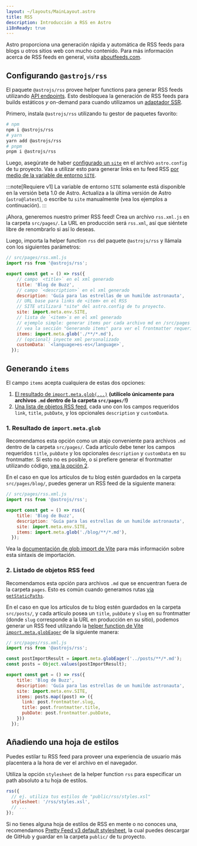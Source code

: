 ```yaml
---
layout: ~/layouts/MainLayout.astro
title: RSS
description: Introducción a RSS en Astro
i18nReady: true
---
```


Astro proporciona una generación rápida y automática de RSS feeds para blogs u otros sitios web con mucho contenido. Para más información acerca de RSS feeds en general, visita [aboutfeeds.com](https://aboutfeeds.com/).

## Configurando `@astrojs/rss`

El paquete `@astrojs/rss` provee helper functions para generar RSS feeds utilizando [API endpoints](/es/core-concepts/astro-pages/#páginas-no-html). Esto desbloquea la generación de RSS feeds para builds estáticos _y_ on-demand para cuando utilizamos un [adaptador SSR](/es/guides/server-side-rendering/#habilitando-ssr-en-su-proyecto).

Primero, instala `@astrojs/rss` utilizando tu gestor de paquetes favorito:

```bash
# npm
npm i @astrojs/rss
# yarn
yarn add @astrojs/rss
# pnpm
pnpm i @astrojs/rss
```

Luego, asegúrate de haber [configurado un `site`](/es/reference/configuration-reference/#site) en el archivo `astro.config` de tu proyecto. Vas a utilizar esto para generar links en tu feed RSS [por medio de la variable de entorno `SITE`](/es/guides/environment-variables/#variables-de-entorno-predeterminadas).

:::note[Requiere v1]
La variable de entorno `SITE` solamente está disponible en la versión beta 1.0 de Astro. Actualiza a la última versión de Astro (`astro@latest`), o escribe tu `site` manualmente (vea los ejemplos a continuación).
:::

¡Ahora, generemos nuestro primer RSS feed! Crea un archivo `rss.xml.js` en la carpeta `src/pages/`. La URL en producción será `rss.xml`, así que siéntete libre de renombrarlo si así lo deseas.

Luego, importa la helper function `rss` del paquete `@astrojs/rss` y llámala con los siguientes parámetros:

```js
// src/pages/rss.xml.js
import rss from '@astrojs/rss';

export const get = () => rss({
    // campo `<title>` en el xml generado
    title: 'Blog de Buzz',
    // campo `<description>` en el xml generado
    description: 'Guía para las estrellas de un humilde astronauta',
    // URL base para links de <item> en el RSS
    // SITE utilizará "site" del astro.config de tu proyecto.
    site: import.meta.env.SITE,
    // lista de `<item>`s en el xml generado
    // ejemplo simple: generar items por cada archivo md en /src/pages
    // vea la sección "Generando items" para ver el frontmatter requerido y casos de uso avanzados
    items: import.meta.glob('./**/*.md'),
    // (opcional) inyecte xml personalizado
    customData: `<language>es-es</language>`,
  });
```

## Generando `items`

El campo `items` acepta cualquiera de estas dos opciones:

1. [El resultado de `import.meta.glob(...)`](#1-resultado-de-importmetaglob) **(utilícelo únicamente para archivos `.md` dentro de la carpeta `src/pages/`!)**
2. [Una lista de objetos RSS feed](#2-listado-de-objetos-rss-feed), cada uno con los campos requeridos `link`, `title`, `pubDate`, y los opcionales `description` y `customData`.

### 1. Resultado de `import.meta.glob`

Recomendamos esta opción como un atajo conveniente para archivos `.md` dentro de la carpeta `src/pages/`. Cada artículo debe tener los campos requeridos `title`, `pubDate` y los opcionales `description` y `customData` en su frontmatter. Si esto no es posible, o si prefiere generar el frontmatter utilizando código, [vea la opción 2](#2-listado-de-objetos-rss-feed).

En el caso en que los artículos de tu blog estén guardados en la carpeta `src/pages/blog/`, puedes generar un RSS feed de la siguiente manera:

```js
// src/pages/rss.xml.js
import rss from '@astrojs/rss';

export const get = () => rss({
    title: 'Blog de Buzz',
    description: 'Guía para las estrellas de un humilde astronauta',
    site: import.meta.env.SITE,
    items: import.meta.glob('./blog/**/*.md'),
  });
```

Vea la [documentación de glob import de Vite](https://vitejs.dev/guide/features.html#glob-import) para más información sobre esta sintaxis de importación.

### 2. Listado de objetos RSS feed

Recomendamos esta opción para archivos `.md` que se encuentran fuera de la carpeta `pages`. Esto es común cuando generamos rutas [vía `getStaticPaths`](/es/reference/api-reference/#getstaticpaths).

En el caso en que los artículos de tu blog estén guardados en la carpeta `src/posts/`, y cada artículo posea un `title`, `pubDate` y `slug` en su frontmatter (donde `slug` corresponde a la URL en producción en su sitio), podemos generar un RSS feed utilizando la [helper function de Vite `import.meta.globEager`](https://vitejs.dev/guide/features.html#glob-import) de la siguiente manera:

```js
// src/pages/rss.xml.js
import rss from '@astrojs/rss';

const postImportResult = import.meta.globEager('../posts/**/*.md');
const posts = Object.values(postImportResult);

export const get = () => rss({
    title: 'Blog de Buzz',
    description: 'Guía para las estrellas de un humilde astronauta',
    site: import.meta.env.SITE,
    items: posts.map((post) => ({
      link: post.frontmatter.slug,
      title: post.frontmatter.title,
      pubDate: post.frontmatter.pubDate,
    }))
  });
```

## Añadiendo una hoja de estilos

Puedes estilar tu RSS feed para proveer una experiencia de usuario más placentera a la hora de ver el archivo en el navegador.

Utiliza la opción `stylesheet` de la helper function `rss` para especificar un path absoluto a tu hoja de estilos.

```js
rss({
  // ej. utiliza tus estilos de "public/rss/styles.xsl"
  stylesheet: '/rss/styles.xsl',
  // ...
});
```

Si no tienes alguna hoja de estilos de RSS en mente o no conoces una, recomendamos [Pretty Feed v3 default stylesheet](https://github.com/genmon/aboutfeeds/blob/main/tools/pretty-feed-v3.xsl), la cual puedes descargar de GitHub y guardar en la carpeta `public/` de tu proyecto.
